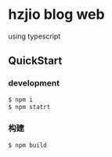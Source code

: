 # hzjio blog web

using typescript 

## QuickStart

### development

``` bash
$ npm i
$ npm statrt
```

### 构建

``` bash
$ npm build
```